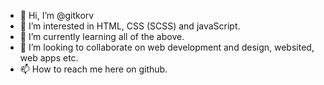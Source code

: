 - 👋 Hi, I’m @gitkorv
- 👀 I’m interested in HTML, CSS (SCSS) and javaScript.
- 🌱 I’m currently learning all of the above.
- 💞️ I’m looking to collaborate on web development and design, websited, web apps etc.
- 📫 How to reach me here on github.

<!---
gitkorv/gitkorv is a ✨ special ✨ repository because its `README.md` (this file) appears on your GitHub profile.
You can click the Preview link to take a look at your changes.
--->
